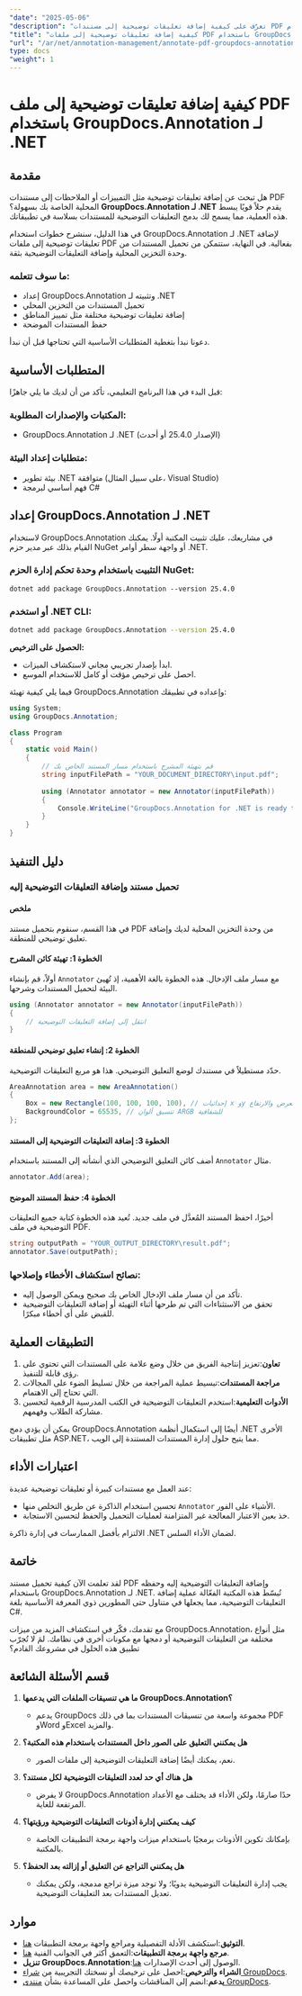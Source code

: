```yaml
---
"date": "2025-05-06"
"description": "تعرّف على كيفية إضافة تعليقات توضيحية إلى مستندات PDF بكفاءة باستخدام GroupDocs.Annotation لـ .NET. يغطي هذا الدليل الإعداد، وإضافة التعليقات التوضيحية، وحفظ عملك."
"title": "كيفية إضافة تعليقات توضيحية إلى ملفات PDF باستخدام GroupDocs.Annotation لـ .NET - دليل شامل"
"url": "/ar/net/annotation-management/annotate-pdf-groupdocs-annotation-net/"
type: docs
"weight": 1
---
```


# كيفية إضافة تعليقات توضيحية إلى ملف PDF باستخدام GroupDocs.Annotation لـ .NET

## مقدمة

هل تبحث عن إضافة تعليقات توضيحية مثل التمييزات أو الملاحظات إلى مستندات PDF المحلية الخاصة بك بسهولة؟ **GroupDocs.Annotation لـ .NET** يقدم حلاً قويًا يبسط هذه العملية، مما يسمح لك بدمج التعليقات التوضيحية للمستندات بسلاسة في تطبيقاتك.

في هذا الدليل، سنشرح خطوات استخدام GroupDocs.Annotation لـ .NET لإضافة تعليقات توضيحية إلى ملفات PDF بفعالية. في النهاية، ستتمكن من تحميل المستندات من وحدة التخزين المحلية وإضافة التعليقات التوضيحية بثقة.

### ما سوف تتعلمه:
- إعداد GroupDocs.Annotation وتثبيته لـ .NET
- تحميل المستندات من التخزين المحلي
- إضافة تعليقات توضيحية مختلفة مثل تمييز المناطق
- حفظ المستندات الموضحة

دعونا نبدأ بتغطية المتطلبات الأساسية التي تحتاجها قبل أن نبدأ.

## المتطلبات الأساسية

قبل البدء في هذا البرنامج التعليمي، تأكد من أن لديك ما يلي جاهزًا:

### المكتبات والإصدارات المطلوبة:
- GroupDocs.Annotation لـ .NET (الإصدار 25.4.0 أو أحدث)

### متطلبات إعداد البيئة:
- بيئة تطوير .NET متوافقة (على سبيل المثال، Visual Studio)
- فهم أساسي لبرمجة C#

## إعداد GroupDocs.Annotation لـ .NET

لاستخدام GroupDocs.Annotation في مشاريعك، عليك تثبيت المكتبة أولًا. يمكنك القيام بذلك عبر مدير حزم NuGet أو واجهة سطر أوامر .NET.

### التثبيت باستخدام وحدة تحكم إدارة الحزم NuGet:
```shell
dotnet add package GroupDocs.Annotation --version 25.4.0
```

### أو استخدم .NET CLI:
```bash
dotnet add package GroupDocs.Annotation --version 25.4.0
```

**الحصول على الترخيص:**
- ابدأ بإصدار تجريبي مجاني لاستكشاف الميزات.
- احصل على ترخيص مؤقت أو كامل للاستخدام الموسع.

فيما يلي كيفية تهيئة GroupDocs.Annotation وإعداده في تطبيقك:

```csharp
using System;
using GroupDocs.Annotation;

class Program
{
    static void Main()
    {
        // قم بتهيئة المشرح باستخدام مسار المستند الخاص بك
        string inputFilePath = "YOUR_DOCUMENT_DIRECTORY\input.pdf";
        
        using (Annotator annotator = new Annotator(inputFilePath))
        {
            Console.WriteLine("GroupDocs.Annotation for .NET is ready to use.");
        }
    }
}
```

## دليل التنفيذ

### تحميل مستند وإضافة التعليقات التوضيحية إليه

#### ملخص
في هذا القسم، سنقوم بتحميل مستند PDF من وحدة التخزين المحلية لديك وإضافة تعليق توضيحي للمنطقة.

#### الخطوة 1: تهيئة كائن المشرح
أولاً، قم بإنشاء `Annotator` مع مسار ملف الإدخال. هذه الخطوة بالغة الأهمية، إذ تُهيئ البيئة لتحميل المستندات وشرحها.

```csharp
using (Annotator annotator = new Annotator(inputFilePath))
{
    // انتقل إلى إضافة التعليقات التوضيحية
}
```

#### الخطوة 2: إنشاء تعليق توضيحي للمنطقة
حدّد مستطيلاً في مستندك لوضع التعليق التوضيحي. هذا هو مربع التعليقات التوضيحية.

```csharp
AreaAnnotation area = new AreaAnnotation()
{
    Box = new Rectangle(100, 100, 100, 100), // إحداثيات x وy والعرض والارتفاع
    BackgroundColor = 65535, // تنسيق ألوان ARGB للشفافية
};
```

#### الخطوة 3: إضافة التعليقات التوضيحية إلى المستند
أضف كائن التعليق التوضيحي الذي أنشأته إلى المستند باستخدام `Annotator` مثال.

```csharp
annotator.Add(area);
```

#### الخطوة 4: حفظ المستند الموضح
أخيرًا، احفظ المستند المُعدَّل في ملف جديد. تُعيد هذه الخطوة كتابة جميع التعليقات التوضيحية في ملف PDF.

```csharp
string outputPath = "YOUR_OUTPUT_DIRECTORY\result.pdf";
annotator.Save(outputPath);
```

### نصائح استكشاف الأخطاء وإصلاحها:
- تأكد من أن مسار ملف الإدخال الخاص بك صحيح ويمكن الوصول إليه.
- تحقق من الاستثناءات التي تم طرحها أثناء التهيئة أو إضافة التعليقات التوضيحية للقبض على أي أخطاء مبكرًا.

## التطبيقات العملية

1. **تعاون**:تعزيز إنتاجية الفريق من خلال وضع علامة على المستندات التي تحتوي على رؤى قابلة للتنفيذ.
2. **مراجعة المستندات**:تبسيط عملية المراجعة من خلال تسليط الضوء على المجالات التي تحتاج إلى الاهتمام.
3. **الأدوات التعليمية**:استخدم التعليقات التوضيحية في الكتب المدرسية الرقمية لتحسين مشاركة الطلاب وفهمهم.

يمكن أن يؤدي دمج GroupDocs.Annotation أيضًا إلى استكمال أنظمة .NET الأخرى مثل تطبيقات ASP.NET، مما يتيح حلول إدارة المستندات المستندة إلى الويب.

## اعتبارات الأداء

عند العمل مع مستندات كبيرة أو تعليقات توضيحية عديدة:
- تحسين استخدام الذاكرة عن طريق التخلص منها `Annotator` الأشياء على الفور.
- خذ بعين الاعتبار المعالجة غير المتزامنة لعمليات التحميل والحفظ لتحسين الاستجابة.

الالتزام بأفضل الممارسات في إدارة ذاكرة .NET لضمان الأداء السلس.

## خاتمة

لقد تعلمت الآن كيفية تحميل مستند PDF وإضافة التعليقات التوضيحية إليه وحفظه باستخدام GroupDocs.Annotation لـ .NET. تُبسّط هذه المكتبة الفعّالة عملية إضافة التعليقات التوضيحية، مما يجعلها في متناول حتى المطورين ذوي المعرفة الأساسية بلغة C#.

مع تقدمك، فكّر في استكشاف المزيد من ميزات GroupDocs.Annotation، مثل أنواع مختلفة من التعليقات التوضيحية أو دمجها مع مكونات أخرى في نظامك. لمَ لا تُجرّب تطبيق هذه الحلول في مشروعك القادم؟

## قسم الأسئلة الشائعة

1. **ما هي تنسيقات الملفات التي يدعمها GroupDocs.Annotation؟**
   - يدعم GroupDocs مجموعة واسعة من تنسيقات المستندات بما في ذلك PDF وWord وExcel والمزيد.

2. **هل يمكنني التعليق على الصور داخل المستندات باستخدام هذه المكتبة؟**
   - نعم، يمكنك أيضًا إضافة التعليقات التوضيحية إلى ملفات الصور.

3. **هل هناك أي حد لعدد التعليقات التوضيحية لكل مستند؟**
   - لا يفرض GroupDocs.Annotation حدًا صارمًا، ولكن الأداء قد يختلف مع الأعداد المرتفعة للغاية.

4. **كيف يمكنني إدارة أذونات التعليقات التوضيحية ورؤيتها؟**
   - بإمكانك تكوين الأذونات برمجيًا باستخدام ميزات واجهة برمجة التطبيقات الخاصة بالمكتبة.

5. **هل يمكنني التراجع عن التعليق أو إزالته بعد الحفظ؟**
   - يجب إدارة التعليقات التوضيحية يدويًا؛ ولا توجد ميزة تراجع مدمجة، ولكن يمكنك تعديل المستندات بعد التعليقات التوضيحية.

## موارد

- **التوثيق**:استكشف الأدلة التفصيلية ومراجع واجهة برمجة التطبيقات [هنا](https://docs.groupdocs.com/annotation/net/).
- **مرجع واجهة برمجة التطبيقات**:التعمق أكثر في الجوانب الفنية [هنا](https://reference.groupdocs.com/annotation/net/).
- **تنزيل GroupDocs.Annotation**:الوصول إلى أحدث الإصدارات [هنا](https://releases.groupdocs.com/annotation/net/).
- **الشراء والترخيص**:احصل على ترخيصك أو نسختك التجريبية من [شراء GroupDocs](https://purchase.groupdocs.com/buy).
- **يدعم**:انضم إلى المناقشات واحصل على المساعدة بشأن [منتدى GroupDocs](https://forum.groupdocs.com/c/annotation).